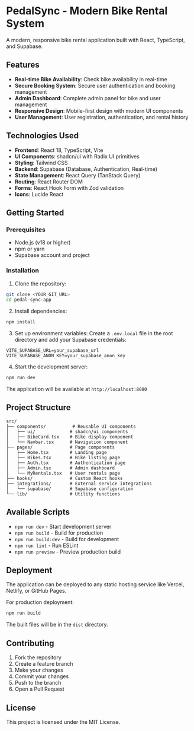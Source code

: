 # PedalSync - Modern Bike Rental System

A modern, responsive bike rental application built with React, TypeScript, and Supabase.

## Features

- **Real-time Bike Availability**: Check bike availability in real-time
- **Secure Booking System**: Secure user authentication and booking management
- **Admin Dashboard**: Complete admin panel for bike and user management
- **Responsive Design**: Mobile-first design with modern UI components
- **User Management**: User registration, authentication, and rental history

## Technologies Used

- **Frontend**: React 18, TypeScript, Vite
- **UI Components**: shadcn/ui with Radix UI primitives
- **Styling**: Tailwind CSS
- **Backend**: Supabase (Database, Authentication, Real-time)
- **State Management**: React Query (TanStack Query)
- **Routing**: React Router DOM
- **Forms**: React Hook Form with Zod validation
- **Icons**: Lucide React

## Getting Started

### Prerequisites

- Node.js (v18 or higher)
- npm or yarn
- Supabase account and project

### Installation

1. Clone the repository:
```bash
git clone <YOUR_GIT_URL>
cd pedal-sync-app
```

2. Install dependencies:
```bash
npm install
```

3. Set up environment variables:
Create a `.env.local` file in the root directory and add your Supabase credentials:
```env
VITE_SUPABASE_URL=your_supabase_url
VITE_SUPABASE_ANON_KEY=your_supabase_anon_key
```

4. Start the development server:
```bash
npm run dev
```

The application will be available at `http://localhost:8080`

## Project Structure

```
src/
├── components/          # Reusable UI components
│   ├── ui/             # shadcn/ui components
│   ├── BikeCard.tsx    # Bike display component
│   └── Navbar.tsx      # Navigation component
├── pages/              # Page components
│   ├── Home.tsx        # Landing page
│   ├── Bikes.tsx       # Bike listing page
│   ├── Auth.tsx        # Authentication page
│   ├── Admin.tsx       # Admin dashboard
│   └── MyRentals.tsx   # User rentals page
├── hooks/              # Custom React hooks
├── integrations/       # External service integrations
│   └── supabase/       # Supabase configuration
└── lib/                # Utility functions
```

## Available Scripts

- `npm run dev` - Start development server
- `npm run build` - Build for production
- `npm run build:dev` - Build for development
- `npm run lint` - Run ESLint
- `npm run preview` - Preview production build

## Deployment

The application can be deployed to any static hosting service like Vercel, Netlify, or GitHub Pages.

For production deployment:
```bash
npm run build
```

The built files will be in the `dist` directory.

## Contributing

1. Fork the repository
2. Create a feature branch
3. Make your changes
4. Commit your changes
5. Push to the branch
6. Open a Pull Request

## License

This project is licensed under the MIT License.